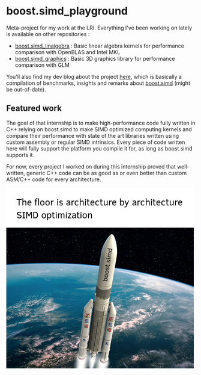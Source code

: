 # boost.simd_playground

Meta-project for my work at the LRI. Everything I've been working on lately is available on other repositories :

-	[boost.simd_linalgebra](https://github.com/jpenuchot/boost.simd_linalgebra) : Basic linear algebra kernels for performance comparison with OpenBLAS and Intel MKL
-	[boost.simd_graphics](https://github.com/jpenuchot/boost.simd_graphics) : Basic 3D graphics library for performance comparison with GLM

You'll also find my dev blog about the project [here](http://www.penuch.it/boost.simd_playground/), which is basically a compilation of benchmarks, insights and remarks about [boost.simd](https://github.com/NumScale/boost.simd) (might be out-of-date).

## Featured work

The goal of that internship is to make high-performance code fully written in C++ relying on boost.simd to make SIMD optimized computing kernels and compare their performance with state of the art libraries written using custom assembly or regular SIMD intrinsics. Every piece of code written here will fully support the platform you compile it for, as long as boost.simd supports it.

For now, every project I worked on during this internship proved that well-written, generic C++ code can be as good as or even better than custom ASM/C++ code for every architecture.

![](./boostsimd-floor-is.jpg)
